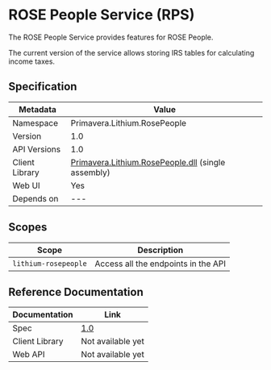 # ROSE People Service (RPS)

The ROSE People Service provides features for ROSE People.

The current version of the service allows storing IRS tables for calculating income taxes.

## Specification

<!-- markdown-link-check-disable -->
| Metadata | Value |
| - | - |
| Namespace | Primavera.Lithium.RosePeople |
| Version | 1.0 |
| API Versions | 1.0 |
| Client Library | [Primavera.Lithium.RosePeople.dll](http://nuget.primaverabss.com:82/feeds/public-lithium-general/Primavera.Lithium.RosePeople) (single assembly) |
| Web UI | Yes |
| Depends on | --- |
<!-- markdown-link-check-enable -->

## Scopes

| Scope | Description |
| - | - |
| `lithium-rosepeople` | Access all the endpoints in the API |

## Reference Documentation

| Documentation | Link |
| - | - |
| Spec | [1.0](./specs/rps-spec-1.0.md) |
| Client Library | Not available yet |
| Web API | Not available yet |
